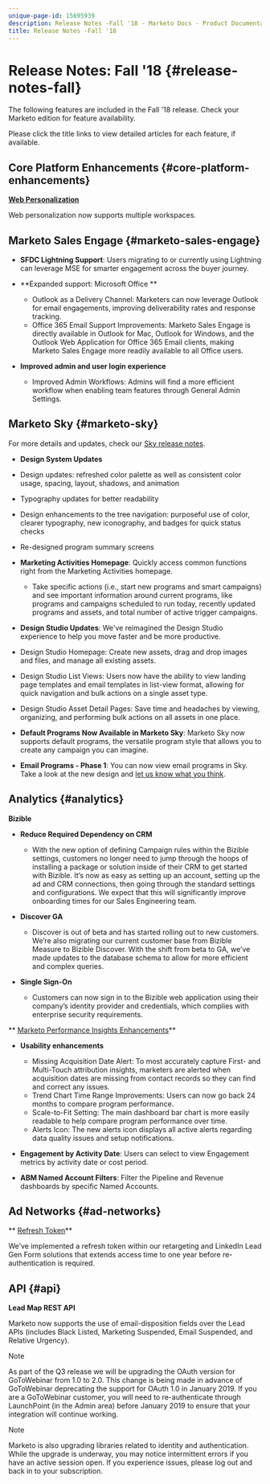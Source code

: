 ```yaml
---
unique-page-id: 15695939
description: Release Notes -Fall '18 - Marketo Docs - Product Documentation
title: Release Notes -Fall '18
---
```


# Release Notes: Fall '18 {#release-notes-fall}

The following features are included in the Fall '18 release. Check your Marketo edition for feature availability.

Please click the title links to view detailed articles for each feature, if available.

## Core Platform Enhancements {#core-platform-enhancements}

**[Web Personalization](help/marketo/product-docs/web-personalization/getting-started/workspaces-in-web-personalization.md)**

Web personalization now supports multiple workspaces.

## Marketo Sales Engage {#marketo-sales-engage}

* **SFDC Lightning Support**: Users migrating to or currently using Lightning can leverage MSE for smarter engagement across the buyer journey.
* **Expanded support: Microsoft Office **

    * Outlook as a Delivery Channel: Marketers can now leverage Outlook for email engagements, improving deliverability rates and response tracking.
    * Office 365 Email Support Improvements: Marketo Sales Engage is directly available in Outlook for Mac, Outlook for Windows, and the Outlook Web Application for Office 365 Email clients, making Marketo Sales Engage more readily available to all Office users.

* **Improved admin and user login experience**

    * Improved Admin Workflows: Admins will find a more efficient workflow when enabling team features through General Admin Settings.

## Marketo Sky {#marketo-sky}

For more details and updates, check our [Sky release notes](https://help.marketo.com/hc/en-us/articles/360007593093-Q3-Releases).

* **Design System Updates**

* Design updates: refreshed color palette as well as consistent color usage, spacing, layout, shadows, and animation
* Typography updates for better readability
* Design enhancements to the tree navigation: purposeful use of color, clearer typography, new iconography, and badges for quick status checks
* Re-designed program summary screens

* **Marketing Activities Homepage**: Quickly access common functions right from the Marketing Activities homepage.

    * Take specific actions (i.e., start new programs and smart campaigns) and see important information around current programs, like programs and campaigns scheduled to run today, recently updated programs and assets, and total number of active trigger campaigns.

* **Design Studio Updates**: We've reimagined the Design Studio experience to help you move faster and be more productive.
* Design Studio Homepage: Create new assets, drag and drop images and files, and manage all existing assets.
* Design Studio List Views: Users now have the ability to view landing page templates and email templates in list-view format, allowing for quick navigation and bulk actions on a single asset type.
* Design Studio Asset Detail Pages: Save time and headaches by viewing, organizing, and performing bulk actions on all assets in one place.
* **Default Programs Now Available in Marketo Sky**: Marketo Sky now supports default programs, the versatile program style that allows you to create any campaign you can imagine.
* **Email Programs - Phase 1**: You can now view email programs in Sky. Take a look at the new design and [let us know what you think](https://go.marketo.com/NextGenUX---USA---Apr-2018-fcp_Landing-Page-Feedback.html).

## Analytics {#analytics}

**Bizible**

* **Reduce Required Dependency on CRM**

    * With the new option of defining Campaign rules within the Bizible settings, customers no longer need to jump through the hoops of installing a package or solution inside of their CRM to get started with Bizible. It’s now as easy as setting up an account, setting up the ad and CRM connections, then going through the standard settings and configurations. We expect that this will significantly improve onboarding times for our Sales Engineering team.

* **Discover GA**

    * Discover is out of beta and has started rolling out to new customers. We’re also migrating our current customer base from Bizible Measure to Bizible Discover. With the shift from beta to GA, we’ve made updates to the database schema to allow for more efficient and complex queries.

* **Single Sign-On**

    * Customers can now sign in to the Bizible web application using their company’s identity provider and credentials, which complies with enterprise security requirements.

** [Marketo Performance Insights Enhancements](../../product-docs/reporting/performance-insights/performance-insights-overview.md)**

* **Usability enhancements**

    * Missing Acquisition Date Alert: To most accurately capture First- and Multi-Touch attribution insights, marketers are alerted when acquisition dates are missing from contact records so they can find and correct any issues.
    * Trend Chart Time Range Improvements: Users can now go back 24 months to compare program performance.
    * Scale-to-Fit Setting: The main dashboard bar chart is more easily readable to help compare program performance over time.
    * Alerts Icon: The new alerts icon displays all active alerts regarding data quality issues and setup notifications.

* **Engagement by Activity Date**: Users can select to view Engagement metrics by activity date or cost period.
* **ABM Named Account Filters**: Filter the Pipeline and Revenue dashboards by specific Named Accounts.

## Ad Networks {#ad-networks}

** [Refresh Token](../../product-docs/demand-generation/social/social-functions/set-up-linkedin-lead-gen-forms.md)**

We’ve implemented a refresh token within our retargeting and LinkedIn Lead Gen Form solutions that extends access time to one year before re-authentication is required.

## API {#api}

**Lead Map REST API**

Marketo now supports the use of email-disposition fields over the Lead APIs (includes Black Listed, Marketing Suspended, Email Suspended, and Relative Urgency).

>[!NOTE]
>
>As part of the Q3 release we will be upgrading the OAuth version for GoToWebinar from 1.0 to 2.0. This change is being made in advance of GoToWebinar deprecating the support for OAuth 1.0 in January 2019. If you are a GoToWebinar customer, you will need to re-authenticate through LaunchPoint (in the Admin area) before January 2019 to ensure that your integration will continue working.

>[!NOTE]
>
>Marketo is also upgrading libraries related to identity and authentication. While the upgrade is underway, you may notice intermittent errors if you have an active session open. If you experience issues, please log out and back in to your subscription.

